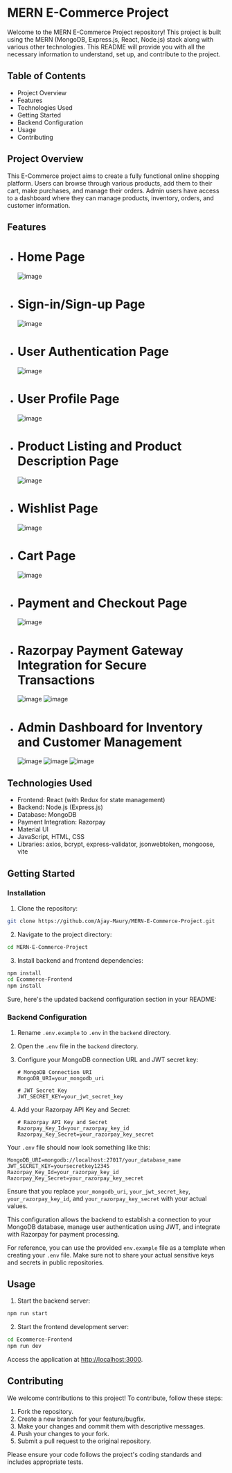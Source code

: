 # MERN E-Commerce Project

Welcome to the MERN E-Commerce Project repository! This project is built using the MERN (MongoDB, Express.js, React, Node.js) stack along with various other technologies. This README will provide you with all the necessary information to understand, set up, and contribute to the project.

## Table of Contents

- Project Overview
- Features
- Technologies Used
- Getting Started
- Backend Configuration
- Usage
- Contributing

## Project Overview

This E-Commerce project aims to create a fully functional online shopping platform. Users can browse through various products, add them to their cart, make purchases, and manage their orders. Admin users have access to a dashboard where they can manage products, inventory, orders, and customer information.

## Features

- # Home Page
  ![image](https://github.com/Ajay-Maury/MERN-E-Commerce-Project/assets/97455068/055c60f8-8f20-4d57-a471-70f06ac5cd09)

- # Sign-in/Sign-up Page
  ![image](https://github.com/Ajay-Maury/MERN-E-Commerce-Project/assets/97455068/c87a3f5a-4925-4903-ac9f-81c728db84af)

- # User Authentication Page
  ![image](https://github.com/Ajay-Maury/MERN-E-Commerce-Project/assets/97455068/4b066fc9-6bfb-4e43-90e6-b643f1867f0d)

- # User Profile Page
  ![image](https://github.com/Ajay-Maury/MERN-E-Commerce-Project/assets/97455068/09dcb3c3-2cb7-49e6-af15-678b1f65cfa2)

- # Product Listing and Product Description Page
  ![image](https://github.com/Ajay-Maury/MERN-E-Commerce-Project/assets/97455068/e89aa6b1-8604-496a-9185-3f416b557fed)

- # Wishlist Page
  ![image](https://github.com/Ajay-Maury/MERN-E-Commerce-Project/assets/97455068/99c9ac78-df96-4ff5-9480-74a7b23fdef0)

- # Cart Page
  ![image](https://github.com/Ajay-Maury/MERN-E-Commerce-Project/assets/97455068/927ab9ee-f374-446c-9536-45944054603a)

- # Payment and Checkout Page
  ![image](https://github.com/Ajay-Maury/MERN-E-Commerce-Project/assets/97455068/e8fecfb4-7ced-48bf-86a9-758d62dad18d)

- # Razorpay Payment Gateway Integration for Secure Transactions
  ![image](https://github.com/Ajay-Maury/MERN-E-Commerce-Project/assets/97455068/75707dc6-eb26-4016-89c1-2b65c19441ca)
  ![image](https://github.com/Ajay-Maury/MERN-E-Commerce-Project/assets/97455068/4c2f55d6-a5f8-4147-8c60-4b4d6c4803b8)

- # Admin Dashboard for Inventory and Customer Management
  ![image](https://github.com/Ajay-Maury/MERN-E-Commerce-Project/assets/97455068/7a0fc831-c2bb-43e5-8a70-1be3b8ca2af9)
  ![image](https://github.com/Ajay-Maury/MERN-E-Commerce-Project/assets/97455068/7e15568d-3931-402a-b927-69311f7803be)
  ![image](https://github.com/Ajay-Maury/MERN-E-Commerce-Project/assets/97455068/95a02dcb-3831-4394-ae61-cb5c9e3eeaa3)




## Technologies Used

- Frontend: React (with Redux for state management)
- Backend: Node.js (Express.js)
- Database: MongoDB
- Payment Integration: Razorpay
- Material UI
- JavaScript, HTML, CSS
- Libraries: axios, bcrypt, express-validator, jsonwebtoken, mongoose, vite

## Getting Started

### Installation

1. Clone the repository:

```bash
git clone https://github.com/Ajay-Maury/MERN-E-Commerce-Project.git
```

2. Navigate to the project directory:

```bash
cd MERN-E-Commerce-Project
```

3. Install backend and frontend dependencies:

```bash
npm install
cd Ecommerce-Frontend
npm install
```

Sure, here's the updated backend configuration section in your README:

### Backend Configuration

1. Rename `.env.example` to `.env` in the `backend` directory.
2. Open the `.env` file in the `backend` directory.

3. Configure your MongoDB connection URL and JWT secret key:

   ```dotenv
   # MongoDB Connection URI
   MongoDB_URI=your_mongodb_uri

   # JWT Secret Key
   JWT_SECRET_KEY=your_jwt_secret_key
   ```

4. Add your Razorpay API Key and Secret:

   ```dotenv
   # Razorpay API Key and Secret
   Razorpay_Key_Id=your_razorpay_key_id
   Razorpay_Key_Secret=your_razorpay_key_secret
   ```

Your `.env` file should now look something like this:

```dotenv
MongoDB_URI=mongodb://localhost:27017/your_database_name
JWT_SECRET_KEY=yoursecretkey12345
Razorpay_Key_Id=your_razorpay_key_id
Razorpay_Key_Secret=your_razorpay_key_secret
```

Ensure that you replace `your_mongodb_uri`, `your_jwt_secret_key`, `your_razorpay_key_id`, and `your_razorpay_key_secret` with your actual values.

This configuration allows the backend to establish a connection to your MongoDB database, manage user authentication using JWT, and integrate with Razorpay for payment processing.

For reference, you can use the provided `env.example` file as a template when creating your `.env` file. Make sure not to share your actual sensitive keys and secrets in public repositories.

## Usage

1. Start the backend server:

```bash
npm run start
```

2. Start the frontend development server:

```bash
cd Ecommerce-Frontend
npm run dev
```

Access the application at [http://localhost:3000](http://localhost:3000).

## Contributing

We welcome contributions to this project! To contribute, follow these steps:

1. Fork the repository.
2. Create a new branch for your feature/bugfix.
3. Make your changes and commit them with descriptive messages.
4. Push your changes to your fork.
5. Submit a pull request to the original repository.

Please ensure your code follows the project's coding standards and includes appropriate tests.

